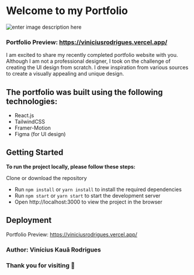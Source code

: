 # Welcome to my Portfolio

![enter image description here](https://github.com/ViniSCode/vinicius-rodrigues/blob/main/public/assets/portfolio_preview.png?raw=true)

### Portfolio Preview: https://viniciusrodrigues.vercel.app/

I am excited to share my recently completed portfolio website with you. Although I am not a professional designer, I took on the challenge of creating the UI design from scratch. I drew inspiration from various sources to create a visually appealing and unique design.

## The portfolio was built using the following technologies:

- React.js
- TailwindCSS
- Framer-Motion
- Figma (for UI design)

## Getting Started

**To run the project locally, please follow these steps:**

Clone or download the repository

- Run `npm install` or `yarn install` to install the required dependencies
- Run `npm start` or `yarn start` to start the development server
- Open http://localhost:3000 to view the project in the browser

## Deployment

Portfolio Preview: https://viniciusrodrigues.vercel.app/

### Author: Vinícius Kauã Rodrigues

### Thank you for visiting 💙
